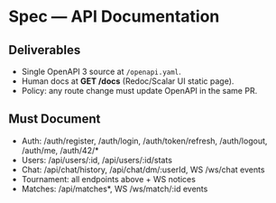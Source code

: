 # Spec — API Documentation

## Deliverables
- Single OpenAPI 3 source at `/openapi.yaml`.
- Human docs at **GET /docs** (Redoc/Scalar UI static page).
- Policy: any route change must update OpenAPI in the same PR.

## Must Document
- Auth: /auth/register, /auth/login, /auth/token/refresh, /auth/logout, /auth/me, /auth/42/*
- Users: /api/users/:id, /api/users/:id/stats
- Chat: /api/chat/history, /api/chat/dm/:userId, WS /ws/chat events
- Tournament: all endpoints above + WS notices
- Matches: /api/matches*, WS /ws/match/:id events
